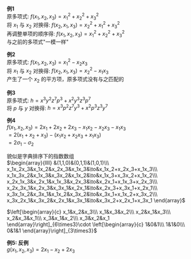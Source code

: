 **例1**  
原多项式:  $f(x_1,x_2,x_3)=x_1^2+x_2^2+x_3^2$  
将 $x_1$ 与 $x_2$ 对换得:  $f(x_2,x_1,x_3)=x_2^2+x_1^2+x_3^2$  
再调整单项的顺序得:  $f(x_1,x_2,x_3)=x_1^2+x_2^2+x_3^2$  
与之前的多项式"一模一样"  
  
**例2**  
原多项式:  $f(x_1,x_2,x_3)=x_1^2-x_2x_3$  
将 $x_1$ 与 $x_2$ 对换得:  $f(x_2,x_1,x_3)=x_2^2-x_1x_3$  
产生了一个 $x_2$ 的平方项，原多项式没有与之匹配的  
  
**例3**  
原多项式:  $h=x^3y^2z^7p^3+x^2y^3z^3p^7$  
将 $p$ 与 $y$ 对换得:  $h=x^3p^2z^7y^3+x^2p^3z^3y^7$  
  
**例4**  
 $f(x_1,x_2,x_3)=2x_1+2x_2+2x_3-x_1x_2-x_2x_3-x_1x_3$  
 $=2(x_1+x_2+x_3)-(x_1x_2+x_2x_3+x_1x_3)$  
 $=2\sigma_1-\sigma_2$  
  
貌似是字典排序下的指数数组  
 $\begin{array}{llll}  
&(1,1,0)&(0,1,1)&(1,0,1)\\\  
x_1x_2x_3&x_1x_2&x_2x_3&x_1x_3&\to&x_1x_2+x_2x_3+x_1x_3\\\  
x_1x_3x_2&x_1x_3&x_3x_2&x_1x_2&\to&x_1x_3+x_3x_2+x_1x_2\\\  
x_2x_1x_3&x_2x_1&x_1x_3&x_2x_3&\to&x_2x_1+x_1x_3+x_2x_3\\\  
x_2x_3x_1&x_2x_3&x_3x_1&x_2x_1&\to&x_2x_3+x_3x_1+x_2x_1\\\  
x_3x_1x_2&x_3x_1&x_1x_2&x_3x_2&\to&x_3x_1+x_1x_2+x_3x_2\\\  
x_3x_2x_1&x_3x_2&x_2x_1&x_3x_1&\to&x_3x_2+x_2x_1+x_3x_1  
\end{array}$  
  
 $\left[\begin{array}{c}  
x_1&x_2&x_3\\\  
x_1&x_3&x_2\\\  
x_2&x_1&x_3\\\  
x_2&x_3&x_1\\\  
x_3&x_1&x_2\\\  
x_3&x_2&x_1  
\end{array}\right]_{6\times3}\cdot  
\left[\begin{array}{c}  
1&0&1\\\  
1&1&0\\\  
0&1&1  
\end{array}\right]_{3\times3}$  
  
**例5: 反例**  
 $g(x_1,x_2,x_3)=2x_1-x_2+2x_3$  
